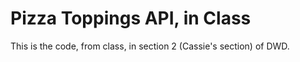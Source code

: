 # Pizza Toppings API, in Class

This is the code, from class, in section 2 (Cassie's section) of DWD.
